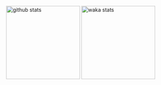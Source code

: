 <p align="left"> 
  <img alt="github stats" height="200px" src="https://github-stats-git-main-vochinhs-projects.vercel.app/api?username=vochinh&theme=transparent&show_icons=true&hide=stars&hide_title=true&show=reviews,prs_merged,prs_merged_percentage" />
  <img alt="waka stats" height="200px" src="https://github-stats-git-main-vochinhs-projects.vercel.app/api/wakatime?username=vochinh&api_domain=wakapi.dev&layout=compact&hide_title=true&hide=INI,Bash" />
</p>
